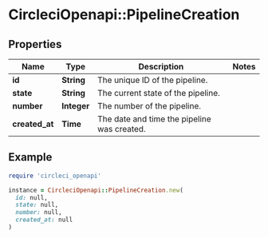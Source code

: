 # CircleciOpenapi::PipelineCreation

## Properties

| Name | Type | Description | Notes |
| ---- | ---- | ----------- | ----- |
| **id** | **String** | The unique ID of the pipeline. |  |
| **state** | **String** | The current state of the pipeline. |  |
| **number** | **Integer** | The number of the pipeline. |  |
| **created_at** | **Time** | The date and time the pipeline was created. |  |

## Example

```ruby
require 'circleci_openapi'

instance = CircleciOpenapi::PipelineCreation.new(
  id: null,
  state: null,
  number: null,
  created_at: null
)
```

